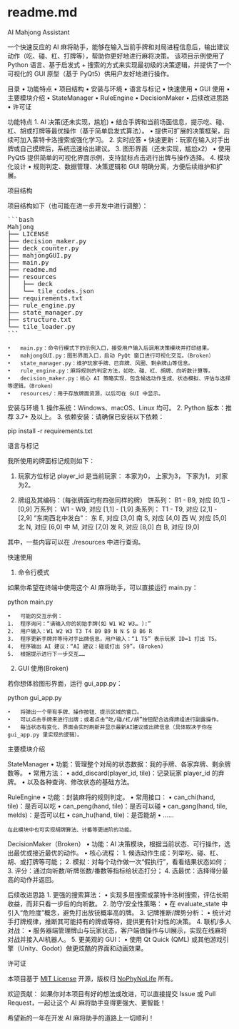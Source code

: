 # readme.md

AI Mahjong Assistant

一个快速反应的 AI 麻将助手，能够在输入当前手牌和对局进程信息后，输出建议动作（吃、碰、杠、打牌等），帮助你更好地进行麻将决策。
该项目示例使用了 Python 语言、基于启发式 + 搜索的方式来实现最初级的决策逻辑，并提供了一个可视化的 GUI 原型（基于 PyQt5）供用户友好地进行操作。

目录
	•	功能特点
	•	项目结构
	•	安装与环境
    •	语言与标记
	•	快速使用
	•	GUI 使用
	•	主要模块介绍
	•	StateManager
	•	RuleEngine
	•	DecisionMaker
	•	后续改进思路
	•	许可证

功能特点
	1.	AI 决策(还未实现，尴尬)
	•	结合手牌和当前场面信息，提示吃、碰、杠、胡或打牌等最优操作（基于简单启发式算法）。
	•	提供可扩展的决策框架，后续可加入蒙特卡洛搜索或强化学习。
	2.	实时应答
	•	快速更新：玩家在输入对手出牌或自己摸牌后，系统迅速给出建议。
	3.	图形界面（还未实现，尴尬x2）
	•	使用 PyQt5 提供简单的可视化界面示例，支持鼠标点击进行出牌与操作选择。
	4.	模块化设计
	•	规则判定、数据管理、决策逻辑和 GUI 明确分离，方便后续维护和扩展。

项目结构

项目结构如下（也可能在进一步开发中进行调整）：

<pre>
```bash
Mahjong
├── LICENSE
├── decision_maker.py
├── deck_counter.py
├── mahjongGUI.py
├── main.py
├── readme.md
├── resources
│   ├── deck
│   └── tile_codes.json
├── requirements.txt
├── rule_engine.py
├── state_manager.py
├── structure.txt
└── tile_loader.py
```
</pre>


	•	main.py：命令行模式下的示例入口，接受用户输入后调用决策模块并打印结果。
	•	mahjongGUI.py：图形界面入口，启动 PyQt 窗口进行可视化交互。（Broken）
	•	state_manager.py：维护玩家手牌、已弃牌、风圈、剩余牌山等信息。
	•	rule_engine.py：麻将规则的判定方法，如吃、碰、杠、胡牌、向听数计算等。
	•	decision_maker.py：核心 AI 策略实现，包含候选动作生成、状态模拟、评估与选择等逻辑。（Broken）
	•	resources/：用于存放牌面资源，以后可在 GUI 中显示。

安装与环境
	1.	操作系统：Windows、macOS、Linux 均可。
	2.	Python 版本：推荐 3.7+ 及以上。
	3.	依赖安装：请确保已安装以下依赖：

pip install -r requirements.txt


语言与标记

我所使用的牌面标记规则如下：
1. 玩家方位标记
player_id 是当前玩家：
    本家为0，
    上家为3，
    下家为1，
    对家为2。

2. 牌组及其编码：（每张牌面均有四张同样的牌）
    饼系列： B1 - B9, 对应 [0,1] - [0,9] 
    万系列： W1 - W9, 对应 [1,1] - [1,9]
    条系列： T1 - T9, 对应 [2,1] - [2,9]
    “东南西北中发白”：
        东 E, 对应 [3,0]
        南 S, 对应 [4,0]
        西 W, 对应 [5,0]
        北 N, 对应 [6,0]
        中 M, 对应 [7,0]
        发 R, 对应 [8,0]
        白 B, 对应 [9,0]

其中，一些内容可以在 ./resources 中进行查询。


快速使用

1. 命令行模式

如果你希望在终端中使用这个 AI 麻将助手，可以直接运行 main.py：

python main.py

	•	可能的交互示例：
	1.	程序询问：“请输入你的初始手牌(如 W1 W2 W3… ):”
	2.	用户输入：W1 W2 W3 T3 T4 B9 B9 N N S B B6 R
	3.	程序更新手牌并等待对手出牌信息，用户输入：“1 T5” 表示玩家 ID=1 打出 T5。
	4.	程序输出 AI 建议：“AI 建议：碰或打出 S9”。(Broken)
	5.	根据提示进行下一步交互……

2. GUI 使用(Broken)

若你想体验图形界面，运行 gui_app.py：

python gui_app.py

	•	将弹出一个带有手牌、操作按钮、提示区域的窗口。
	•	可以点击手牌来进行出牌；或者点击“吃/碰/杠/胡”按钮配合选择牌组进行副露操作。
	•	每当状态有变化，界面会实时刷新并显示最新AI建议或出牌信息（具体取决于你在 gui_app.py 里实现的逻辑）。

主要模块介绍

StateManager
	•	功能：管理整个对局的状态数据：我的手牌、各家弃牌、剩余牌数等。
	•	常用方法：
	•	add_discard(player_id, tile)：记录玩家 player_id 的弃牌。
	•	以及各种查询、修改状态的基础方法。

RuleEngine
	•	功能：封装麻将的规则判定。
	•	常用接口：
	•	can_chi(hand, tile)：是否可以吃
	•	can_peng(hand, tile)：是否可以碰
	•	can_gang(hand, tile, melds)：是否可以杠
	•	can_hu(hand, tile)：是否能胡
	•	……

	在此模块中也可实现胡牌算法、计番等更进阶的功能。

DecisionMaker（Broken）
	•	功能：AI 决策模块，根据当前状态、可行操作，选出最优或接近最优的动作。
	•	核心流程：
	1.	候选动作生成：列举吃、碰、杠、胡、或打牌等可能；
	2.	模拟：对每个动作做一次“假执行”，看看结果状态如何；
	3.	评分：通过向听数/听牌张数/番数等指标给状态打分；
	4.	选最优：选择得分最高的动作并返回。

后续改进思路
	1.	更强的搜索算法：
	•	实现多层搜索或蒙特卡洛树搜索，评估长期收益，而非只看一步后的向听数。
	2.	防守/安全性策略：
	•	在 evaluate_state 中引入“危险度”概念，避免打出放铳概率高的牌。
	3.	记牌推断/牌势分析：
	•	统计对手打牌规律，推断其可能持有的牌或等待，提供更有针对性的决策。
	4.	联机/多人对战：
	•	服务器端管理牌山与玩家状态，客户端做操作与UI展示，实现在线麻将对战并接入AI机器人。
	5.	更美观的 GUI：
	•	使用 Qt Quick (QML) 或其他游戏引擎（Unity、Godot）做更炫酷的界面和动画效果。

许可证

本项目基于 [MIT License](./LICENSE) 开源，版权归 [NoPhyNoLife](https://github.com/nophynolife) 所有。

欢迎贡献：
如果你对本项目有好的想法或改进，可以直接提交 Issue 或 Pull Request，一起让这个 AI 麻将助手变得更强大、更智能！

希望新的一年在开发 AI 麻将助手的道路上一切顺利！


